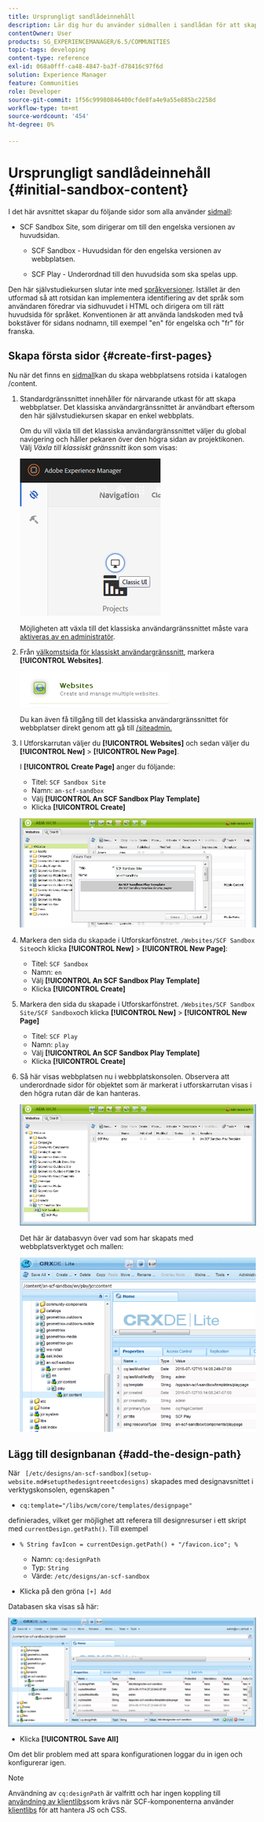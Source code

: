 ```yaml
---
title: Ursprungligt sandlådeinnehåll
description: Lär dig hur du använder sidmallen i sandlådan för att skapa en huvudsida för en engelsk version av en webbplats och en underordnad sida utanför huvudsidan.
contentOwner: User
products: SG_EXPERIENCEMANAGER/6.5/COMMUNITIES
topic-tags: developing
content-type: reference
exl-id: 068a0fff-ca48-4847-ba3f-d78416c97f6d
solution: Experience Manager
feature: Communities
role: Developer
source-git-commit: 1f56c99980846400cfde8fa4e9a55e885bc2258d
workflow-type: tm+mt
source-wordcount: '454'
ht-degree: 0%

---
```


# Ursprungligt sandlådeinnehåll {#initial-sandbox-content}

I det här avsnittet skapar du följande sidor som alla använder [sidmall](initial-app.md#createthepagetemplate):

* SCF Sandbox Site, som dirigerar om till den engelska versionen av huvudsidan.

   * SCF Sandbox - Huvudsidan för den engelska versionen av webbplatsen.

   * SCF Play - Underordnad till den huvudsida som ska spelas upp.

Den här självstudiekursen slutar inte med [språkversioner](../../help/sites-administering/tc-prep.md). Istället är den utformad så att rotsidan kan implementera identifiering av det språk som användaren föredrar via sidhuvudet i HTML och dirigera om till rätt huvudsida för språket. Konventionen är att använda landskoden med två bokstäver för sidans nodnamn, till exempel &quot;en&quot; för engelska och &quot;fr&quot; för franska.

## Skapa första sidor {#create-first-pages}

Nu när det finns en [sidmall](initial-app.md#createthepagetemplate)kan du skapa webbplatsens rotsida i katalogen /content.

1. Standardgränssnittet innehåller för närvarande utkast för att skapa webbplatser. Det klassiska användargränssnittet är användbart eftersom den här självstudiekursen skapar en enkel webbplats.

   Om du vill växla till det klassiska användargränssnittet väljer du global navigering och håller pekaren över den högra sidan av projektikonen. Välj *Växla till klassiskt gränssnitt* ikon som visas:

   ![classic-ui](assets/classic-ui.png)

   Möjligheten att växla till det klassiska användargränssnittet måste vara [aktiveras av en administratör](../../help/sites-administering/enable-classic-ui.md).

1. Från [välkomstsida för klassiskt användargränssnitt](http://localhost:4502/welcome.html), markera **[!UICONTROL Websites]**.

   ![classic-ui-website](assets/classic-ui-website.png)

   Du kan även få tillgång till det klassiska användargränssnittet för webbplatser direkt genom att gå till [/siteadmin.](http://localhost:4502/siteadmin)

1. I Utforskarrutan väljer du **[!UICONTROL Websites]** och sedan väljer du **[!UICONTROL New]** > **[!UICONTROL New Page]**.

   I **[!UICONTROL Create Page]** anger du följande:

   * Titel: `SCF Sandbox Site`
   * Namn: `an-scf-sandbox`
   * Välj **[!UICONTROL An SCF Sandbox Play Template]**
   * Klicka **[!UICONTROL Create]**

   ![classic-ui-create-page](assets/classic-ui-create-page.png)

1. Markera den sida du skapade i Utforskarfönstret. `/Websites/SCF Sandbox Site`och klicka **[!UICONTROL New]** > **[!UICONTROL New Page]**:

   * Titel: `SCF Sandbox`
   * Namn: `en`
   * Välj **[!UICONTROL An SCF Sandbox Play Template]**
   * Klicka **[!UICONTROL Create]**

1. Markera den sida du skapade i Utforskarfönstret. `/Websites/SCF Sandbox Site/SCF Sandbox`och klicka **[!UICONTROL New]** > **[!UICONTROL New Page]**

   * Titel: `SCF Play`
   * Namn: `play`
   * Välj **[!UICONTROL An SCF Sandbox Play Template]**
   * Klicka **[!UICONTROL Create]**

1. Så här visas webbplatsen nu i webbplatskonsolen. Observera att underordnade sidor för objektet som är markerat i utforskarrutan visas i den högra rutan där de kan hanteras.

   ![classic-ui-website-page](assets/classic-ui-website-page.png)

   Det här är databasvyn över vad som har skapats med webbplatsverktyget och mallen:

   ![classic-ui-database-view](assets/classic-ui-repository-view.png)

## Lägg till designbanan {#add-the-design-path}

När ` [/etc/designs/an-scf-sandbox](setup-website.md#setupthedesigntreeetcdesigns)` skapades med designavsnittet i verktygskonsolen, egenskapen &quot;

* `cq:template="/libs/wcm/core/templates/designpage"`

definierades, vilket ger möjlighet att referera till designresurser i ett skript med `currentDesign.getPath()`. Till exempel

* `% String favIcon = currentDesign.getPath() + "/favicon.ico"; %`


   * Namn: `cq:designPath`
   * Typ: `String`
   * Värde: `/etc/designs/an-scf-sandbox`

* Klicka på den gröna `[+] Add`

Databasen ska visas så här:

![classic-ui-database-path](assets/classic-ui-repository-path.png)

* Klicka **[!UICONTROL Save All]**

Om det blir problem med att spara konfigurationen loggar du in igen och konfigurerar igen.

>[!NOTE]
>
>Användning av `cq:designPath` är valfritt och har ingen koppling till [användning av klientlibs](develop-app.md#includeclientlibsintemplate)som krävs när SCF-komponenterna använder [klientlibs](client-customize.md#clientlibs-for-scf) för att hantera JS och CSS.
